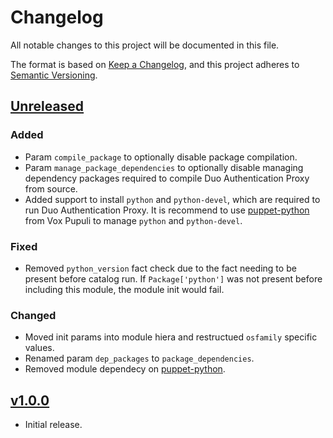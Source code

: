 # Changelog

All notable changes to this project will be documented in this file.

The format is based on [Keep a Changelog](https://keepachangelog.com/en/1.0.0/),
and this project adheres to [Semantic Versioning](https://semver.org/spec/v2.0.0.html).

## [Unreleased]
### Added
- Param `compile_package` to optionally disable package compilation.
- Param `manage_package_dependencies` to optionally disable managing dependency packages required to compile Duo Authentication Proxy from source.
- Added support to install `python` and `python-devel`, which are required to run Duo Authentication Proxy.  It is recommend to use [puppet-python](https://forge.puppet.com/puppet/python) from Vox Pupuli to manage `python` and `python-devel`.
### Fixed
- Removed `python_version` fact check due to the fact needing to be present before catalog run. If `Package['python']` was not present before including this module, the module init would fail.
### Changed
- Moved init params into module hiera and restructued `osfamily` specific values.
- Renamed param `dep_packages` to `package_dependencies`.
- Removed module dependecy on [puppet-python](https://forge.puppet.com/puppet/python).

## [v1.0.0]
- Initial release.

[unreleased]: https://github.com/jmcnatt/jmcnatt-duo_authproxy/compare/v0.1.1...HEAD
[v1.0.0]: https://github.com/jmcnatt/jmcnatt-duo_authproxy/releases/tag/v1.0.0